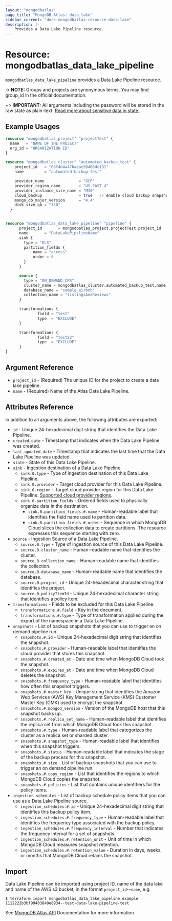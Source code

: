 ```yaml
---
layout: "mongodbatlas"
page_title: "MongoDB Atlas: data_lake"
sidebar_current: "docs-mongodbatlas-resource-data-lake"
description: |-
    Provides a Data Lake Pipeline resource.
---
```


# Resource: mongodbatlas_data_lake_pipeline

`mongodbatlas_data_lake_pipeline` provides a Data Lake Pipeline resource.

-> **NOTE:** Groups and projects are synonymous terms. You may find group_id in the official documentation.

~> **IMPORTANT:** All arguments including the password will be stored in the raw state as plain-text. [Read more about sensitive data in state.](https://www.terraform.io/docs/state/sensitive-data.html)

## Example Usages


```terraform
resource "mongodbatlas_project" "projectTest" {
  name   = "NAME OF THE PROJECT"
  org_id = "ORGANIZATION ID"
}

resource "mongodbatlas_cluster" "automated_backup_test" {
    project_id   = "63f4d4a47baeac59406dc131"
    name         = "automated-backup-test"

    provider_name               = "GCP"
    provider_region_name        = "US_EAST_4"
    provider_instance_size_name = "M30"
    cloud_backup                = true   // enable cloud backup snapshots
    mongo_db_major_version      = "4.4"
    disk_size_gb = "350"
  }


resource "mongodbatlas_data_lake_pipeline" "pipeline" {
      project_id       = mongodbatlas_project.projectTest.project_id
      name       = "DataLakePipelineName"
      sink {
        type = "DLS"
        partition_fields {
            name = "access"
            order = 0
        }
      }

      source {
        type = "ON_DEMAND_CPS"
        cluster_name = mongodbatlas_cluster.automated_backup_test.name
        database_name = "sample_airbnb"
        collection_name = "listingsAndReviews"
      }

      transformations {
              field = "test"
              type  = "EXCLUDE"
      }

      transformations {
              field = "test22"
              type  = "EXCLUDE"
      }
}
```

## Argument Reference

* `project_id` - (Required) The unique ID for the project to create a data lake pipeline.
* `name` - (Required) Name of the Atlas Data Lake Pipeline.

## Attributes Reference

In addition to all arguments above, the following attributes are exported:

* `id` -  Unique 24-hexadecimal digit string that identifies the Data Lake Pipeline.
* `created_date` - Timestamp that indicates when the Data Lake Pipeline was created.
* `last_updated_date` - Timestamp that indicates the last time that the Data Lake Pipeline was updated.
* `state` - State of this Data Lake Pipeline.
* `sink` - Ingestion destination of a Data Lake Pipeline.
  * `sink.0.type` - Type of ingestion destination of this Data Lake Pipeline.
  * `sink.0.provider` - Target cloud provider for this Data Lake Pipeline.
  * `sink.0.region` - Target cloud provider region for this Data Lake Pipeline. [Supported cloud provider regions](https://www.mongodb.com/docs/datalake/limitations).
  * `sink.0.partition_fields` - Ordered fields used to physically organize data in the destination.
    * `sink.0.partition_fields.#.name` - Human-readable label that identifies the field name used to partition data.
    * `sink.0.partition_fields.#.order` - Sequence in which MongoDB Cloud slices the collection data to create partitions. The resource expresses this sequence starting with zero.
* `source` - Ingestion Source of a Data Lake Pipeline.
  * `source.0.type` - Type of ingestion source of this Data Lake Pipeline.
  * `source.0.cluster_name` - Human-readable name that identifies the cluster.
  * `source.0.collection_name` - Human-readable name that identifies the collection.
  * `source.0.database_name` - Human-readable name that identifies the database.
  * `source.0.project_id` - Unique 24-hexadecimal character string that identifies the project.
  * `source.0.policyItemId` - Unique 24-hexadecimal character string that identifies a policy item.
* `transformations` - Fields to be excluded for this Data Lake Pipeline.
  * `transformations.#.field` - Key in the document.
  * `transformations.#.type` - Type of transformation applied during the export of the namespace in a Data Lake Pipeline.
* `snapshots` - List of backup snapshots that you can use to trigger an on demand pipeline run.
  * `snapshots.#.id` - Unique 24-hexadecimal digit string that identifies the snapshot.
  * `snapshots.#.provider` - Human-readable label that identifies the cloud provider that stores this snapshot.
  * `snapshots.#.created_at` - Date and time when MongoDB Cloud took the snapshot.
  * `snapshots.#.expires_at` - Date and time when MongoDB Cloud deletes the snapshot.
  * `snapshots.#.frequency_type` - Human-readable label that identifies how often this snapshot triggers.
  * `snapshots.#.master_key` - Unique string that identifies the Amazon Web Services (AWS) Key Management Service (KMS) Customer Master Key (CMK) used to encrypt the snapshot.
  * `snapshots.#.mongod_version` - Version of the MongoDB host that this snapshot backs up.
  * `snapshots.#.replica_set_name` - Human-readable label that identifies the replica set from which MongoDB Cloud took this snapshot.
  * `snapshots.#.type` - Human-readable label that categorizes the cluster as a replica set or sharded cluster.
  * `snapshots.#.snapshot_type` - Human-readable label that identifies when this snapshot triggers.
  * `snapshots.#.status` - Human-readable label that indicates the stage of the backup process for this snapshot.
  * `snapshots.#.size` - List of backup snapshots that you can use to trigger an on demand pipeline run.
  * `snapshots.#.copy_region` - List that identifies the regions to which MongoDB Cloud copies the snapshot.
  * `snapshots.#.policies` - List that contains unique identifiers for the policy items.
* `ingestion_schedules` - List of backup schedule policy items that you can use as a Data Lake Pipeline source.
  * `ingestion_schedules.#.id` - Unique 24-hexadecimal digit string that identifies this backup policy item.
  * `ingestion_schedules.#.frequency_type` - Human-readable label that identifies the frequency type associated with the backup policy.
  * `ingestion_schedules.#.frequency_interval` - Number that indicates the frequency interval for a set of snapshots.
  * `ingestion_schedules.#.retention_unit` - Unit of time in which MongoDB Cloud measures snapshot retention.
  * `ingestion_schedules.#.retention_value` - Duration in days, weeks, or months that MongoDB Cloud retains the snapshot. 







## Import

Data Lake Pipeline can be imported using project ID, name of the data lake and name of the AWS s3 bucket, in the format `project_id`--`name`, e.g.

```
$ terraform import mongodbatlas_data_lake_pipeline.example 1112222b3bf99403840e8934--test-data-lake-pipeline-test
```

See [MongoDB Atlas API](https://www.mongodb.com/docs/atlas/reference/api-resources-spec/#tag/Data-Lake-Pipelines) Documentation for more information.